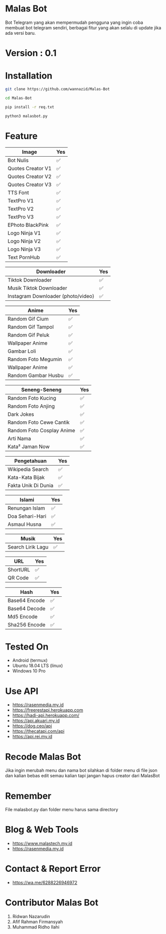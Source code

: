 # Malas Bot 
Bot Telegram yang akan mempermudah pengguna yang ingin coba membuat bot telegram sendiri, berbagai fitur yang akan selalu di update jika ada versi baru.

# Version : 0.1

# Installation
```bash
git clone https://github.com/wannazid/Malas-Bot
```
```bash
cd Malas-Bot
```
```bash
pip install -r req.txt
```
```bash
python3 malasbot.py
```

# Feature

| Image |Yes|
| ------------- | ------------- |
| Bot Nulis|✅|
| Quotes Creator V1|✅|
| Quotes Creator V2|✅|
| Quotes Creator V3|✅|
| TTS Font|✅|
| TextPro V1|✅|
| TextPro V2|✅|
| TextPro V3|✅|
| EPhoto BlackPink|✅|
| Logo Ninja V1|✅|
| Logo Ninja V2|✅|
| Logo Ninja V3|✅|
| Text PornHub|✅|

| Downloader |Yes|
| ------------- | ------------- |
| Tiktok Downloader|✅|
| Musik Tiktok Downloader|✅|
| Instagram Downloader (photo/video)|✅|

| Anime |Yes|
| ------------- | ------------- |
| Random Gif Cium|✅|
| Random Gif Tampol|✅|
| Random Gif Peluk|✅|
| Wallpaper Anime|✅|
| Gambar Loli|✅|
| Random Foto Megumin|✅|
| Wallpaper Anime|✅|
| Random Gambar Husbu|✅|

| Seneng-Seneng |Yes|
| ------------- | ------------- |
| Random Foto Kucing|✅|
| Random Foto Anjing|✅|
| Dark Jokes|✅|
| Random Foto Cewe Cantik|✅|
| Random Foto Cosplay Anime|✅|
| Arti Nama|✅|
| Kata² Jaman Now|✅|

| Pengetahuan |Yes|
| ------------- | ------------- |
| Wikipedia Search|✅|
| Kata-Kata Bijak|✅|
| Fakta Unik Di Dunia|✅|

| Islami |Yes|
| ------------- | ------------- |
| Renungan Islam|✅|
| Doa Sehari-Hari|✅|
| Asmaul Husna|✅|

| Musik|Yes|
| ------------- | ------------- |
| Search Lirik Lagu|✅|

| URL |Yes|
| ------------- | ------------- |
| ShortURL|✅|
| QR Code|✅|

| Hash |Yes|
| ------------- | ------------- |
| Base64 Encode|✅|
| Base64 Decode|✅|
| Md5 Encode|✅|
| Sha256 Encode|✅|

# Tested On
- Android (termux)
- Ubuntu 18.04 LTS (linux)
- Windows 10 Pro

# Use API 
- https://rasenmedia.my.id
- https://freerestapi.herokuapp.com
- https://hadi-api.herokuapp.com/
- https://api.akuari.my.id
- https://dog.ceo/api
- https://thecatapi.com/api
- https://api.rei.my.id

# Recode Malas Bot
Jika ingin merubah menu dan nama bot silahkan di folder menu di file json
dan kalian bebas edit semau kalian tapi jangan hapus creator dari MalasBot

# Remember
File malasbot.py dan folder menu harus sama directory

# Blog & Web Tools
- https://www.malastech.my.id
- https://rasenmedia.my.id

# Contact & Report Error
- https://wa.me/6288226946972

# Contributor Malas Bot
1. Ridwan Nazarudin
2. Afif Rahman Firmansyah
3. Muhammad Ridho Ilahi






